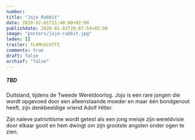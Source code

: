 ```yaml
---
number: 
title: "Jojo Rabbit"
date: 2020-02-01T21:40:00+02:00
publishdate: 2020-01-03T20:07:54+02:00
image: "posters/jojo-rabbit.jpg"
leden: []
trailer: tL4McUzXfFI
comments: true
draft: false
archief: "false"
---
```


##### TBD

Duitsland, tijdens de Tweede Wereldoorlog. Jojo is een rare jongen die wordt
opgevoed door een alleenstaande moeder en maar één bondgenoot heeft, zijn
denkbeeldige vriend Adolf Hitler.
<!--more-->
Zijn naïeve patriottisme wordt getest als een jong meisje zijn wereldvisie
door elkaar gooit en hem dwingt om zijn grootste angsten onder ogen te zien.
